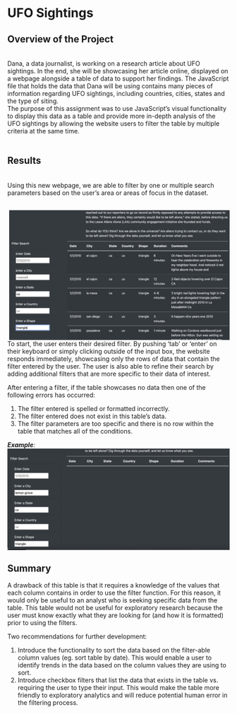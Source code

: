 # UFO Sightings

## Overview of the Project
<br>
Dana, a data journalist, is working on a research article about UFO sightings. In the end, she will be showcasing her article online, displayed on a webpage alongside a table of data to support her findings. The JavaScript file that holds the data that Dana will be using contains many pieces of information regarding UFO sightings, including countries, cities, states and the type of siting. 
<br>
The purpose of this assignment was to use JavaScript’s visual functionality to display this data as a table and provide more in-depth analysis of the UFO sightings by allowing the website users to filter the table by multiple criteria at the same time. 
<br><br>

## Results
<br>
Using this new webpage, we are able to filter by one or multiple search parameters based on the user’s area or areas of focus in the dataset.<br> 

<br><img align="right" width=500 src="https://github.com/hollyouellette/UFOs/blob/main/resources/multiple_filters.png">
To start, the user enters their desired filter. By pushing ‘tab’ or ‘enter’ on their keyboard or simply clicking outside of the input box, the website responds immediately, showcasing only the rows of data that contain the filter entered by the user. The user is also able to refine their search by adding additional filters that are more specific to their data of interest.
<br>

After entering a filter, if the table showcases no data then one of the following errors has occurred:
1.	The filter entered is spelled or formatted incorrectly. 
2.	The filter entered does not exist in this table’s data.
3.	The filter parameters are too specific and there is no row within the table that matches all of the conditions.

_**Example**:_
<img align="center" width=600 src="https://github.com/hollyouellette/UFOs/blob/main/resources/no_matches.png">

## Summary

A drawback of this table is that it requires a knowledge of the values that each column contains in order to use the filter function. For this reason, it would only be useful to an analyst who is seeking specific data from the table. This table would not be useful for exploratory research because the user must know exactly what they are looking for (and how it is formatted) prior to using the filters.

Two recommendations for further development:

1.	Introduce the functionality to sort the data based on the filter-able column values (eg. sort table by date). This would enable a user to identify trends in the data based on the column values they are using to sort.
2.	Introduce checkbox filters that list the data that exists in the table vs. requiring the user to type their input. This would make the table more friendly to exploratory analytics and will reduce potential human error in the filtering process. 

